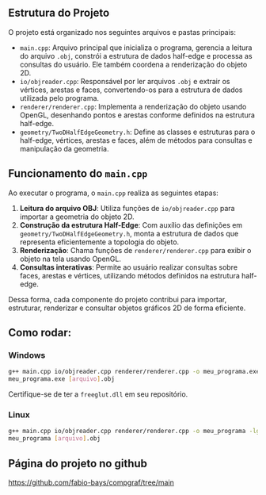 ## Estrutura do Projeto

O projeto está organizado nos seguintes arquivos e pastas principais:

- `main.cpp`: Arquivo principal que inicializa o programa, gerencia a leitura do arquivo `.obj`, constrói a estrutura de dados half-edge e processa as consultas do usuário. Ele também coordena a renderização do objeto 2D.
- `io/objreader.cpp`: Responsável por ler arquivos `.obj` e extrair os vértices, arestas e faces, convertendo-os para a estrutura de dados utilizada pelo programa.
- `renderer/renderer.cpp`: Implementa a renderização do objeto usando OpenGL, desenhando pontos e arestas conforme definidos na estrutura half-edge.
- `geometry/TwoDHalfEdgeGeometry.h`: Define as classes e estruturas para o half-edge, vértices, arestas e faces, além de métodos para consultas e manipulação da geometria.

## Funcionamento do `main.cpp`

Ao executar o programa, o `main.cpp` realiza as seguintes etapas:

1. **Leitura do arquivo OBJ**: Utiliza funções de `io/objreader.cpp` para importar a geometria do objeto 2D.
2. **Construção da estrutura Half-Edge**: Com auxílio das definições em `geometry/TwoDHalfEdgeGeometry.h`, monta a estrutura de dados que representa eficientemente a topologia do objeto.
3. **Renderização**: Chama funções de `renderer/renderer.cpp` para exibir o objeto na tela usando OpenGL.
4. **Consultas interativas**: Permite ao usuário realizar consultas sobre faces, arestas e vértices, utilizando métodos definidos na estrutura half-edge.

Dessa forma, cada componente do projeto contribui para importar, estruturar, renderizar e consultar objetos gráficos 2D de forma eficiente.

## Como rodar:
### Windows
```bash
g++ main.cpp io/objreader.cpp renderer/renderer.cpp -o meu_programa.exe -lfreeglut -lopengl32 -lglu32 -Wno-deprecated
meu_programa.exe [arquivo].obj
```
Certifique-se de ter a ```freeglut.dll``` em seu repositório.

### Linux
```bash
g++ main.cpp io/objreader.cpp renderer/renderer.cpp -o meu_programa -lglut -lGLU -lGL
meu_programa [arquivo].obj
```
## Página do projeto no github
https://github.com/fabio-bays/compgraf/tree/main



